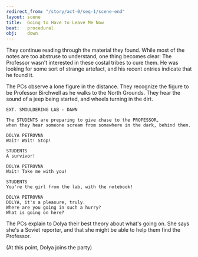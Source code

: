 ```yaml
---
redirect_from: "/story/act-0/seq-1/scene-end"
layout: scene
title:  Going to Have to Leave Me Now
beat:   procedural
obj:    down
---
```



They continue reading through the material they found.
While most of the notes are too abstruse to understand, one thing becomes clear:
The Professor wasn't interested in these costal tribes to cure them.
He was looking for some sort of strange artefact,
and his recent entries indicate that he found it.

The PCs observe a lone figure in the distance.
They recognize the figure to be Professor Birchwell as he walks to the North Grounds.
They hear the sound of a jeep being started, and wheels turning in the dirt.

~~~
EXT. SMOULDERING LAB - DAWN

The STUDENTS are preparing to give chase to the PROFESSOR,
when they hear someone scream from somewhere in the dark, behind them.

DOLYA PETROVNA
Wait! Wait! Stop!

STUDENTS
A survivor!

DOLYA PETROVNA
Wait! Take me with you!

STUDENTS
You're the girl from the lab, with the notebook!

DOLYA PETROVNA
DOLYA, it's a pleasure, truly.
Where are you going in such a hurry?
What is going on here?
~~~

The PCs explain to Dolya their best theory about what's going on.
She says she's a Soviet reporter,
and that she might be able to help them find the Professor.

(At this point, Dolya joins the party)


















